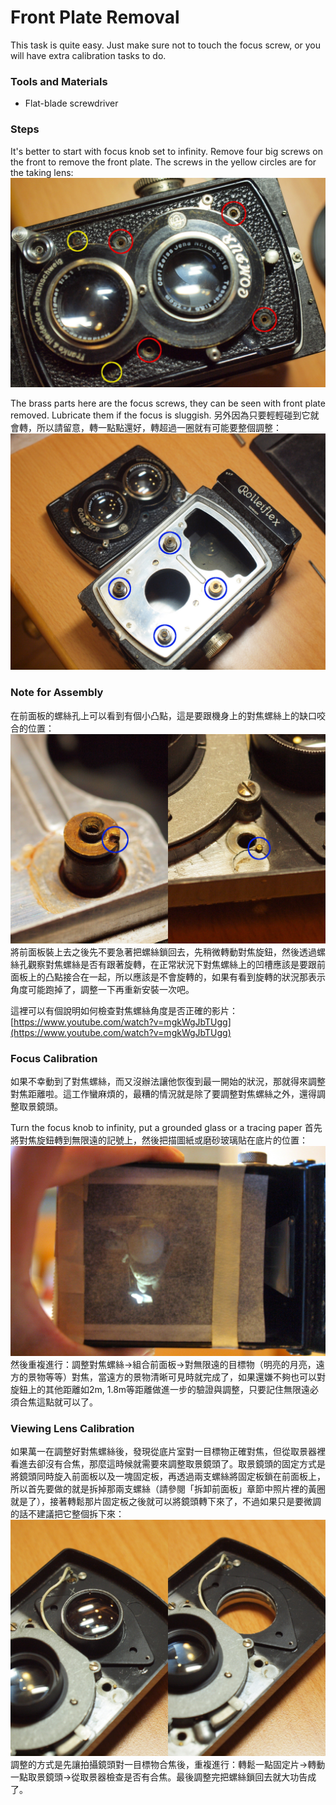 # Front Plate Removal
This task is quite easy. Just make sure not to touch the focus screw, or you will have extra calibration tasks to do.

### Tools and Materials
* Flat-blade screwdriver

### Steps
It's better to start with focus knob set to infinity. Remove four big screws on the front to remove the front plate. The screws in the yellow circles are for the taking lens:
![screws on the front plate](../images/P1100542.JPG)

The brass parts here are the focus screws, they can be seen with front plate removed. Lubricate them if the focus is sluggish. 另外因為只要輕輕碰到它就會轉，所以請留意，轉一點點還好，轉超過一圈就有可能要整個調整：
![focus screws](../images/P1100528.JPG)

### Note for Assembly
在前面板的螺絲孔上可以看到有個小凸點，這是要跟機身上的對焦螺絲上的缺口咬合的位置：
![對焦螺絲](../images/FocusCoupler.JPG)
將前面板裝上去之後先不要急著把螺絲鎖回去，先稍微轉動對焦旋鈕，然後透過螺絲孔觀察對焦螺絲是否有跟著旋轉，在正常狀況下對焦螺絲上的凹槽應該是要跟前面板上的凸點接合在一起，所以應該是不會旋轉的，如果有看到旋轉的狀況那表示角度可能跑掉了，調整一下再重新安裝一次吧。

這裡可以有個說明如何檢查對焦螺絲角度是否正確的影片：[https://www.youtube.com/watch?v=mgkWgJbTUgg](https://www.youtube.com/watch?v=mgkWgJbTUgg)

### Focus Calibration
如果不幸動到了對焦螺絲，而又沒辦法讓他恢復到最一開始的狀況，那就得來調整對焦距離啦。這工作蠻麻煩的，最糟的情況就是除了要調整對焦螺絲之外，還得調整取景鏡頭。

Turn the focus knob to infinity, put a grounded glass or a tracing paper 首先將對焦旋鈕轉到無限遠的記號上，然後把描圖紙或磨砂玻璃貼在底片的位置：
![focus calibration](../images/P1100539.JPG)
然後重複進行：調整對焦螺絲->組合前面板->對無限遠的目標物（明亮的月亮，遠方的景物等等）對焦，當遠方的景物清晰可見時就完成了，如果還嫌不夠也可以對旋鈕上的其他距離如2m, 1.8m等距離做進一步的驗證與調整，只要記住無限遠必須合焦這點就可以了。

### Viewing Lens Calibration
如果萬一在調整好對焦螺絲後，發現從底片室對一目標物正確對焦，但從取景器裡看進去卻沒有合焦，那麼這時候就需要來調整取景鏡頭了。取景鏡頭的固定方式是將鏡頭同時旋入前面板以及一塊固定板，再透過兩支螺絲將固定板鎖在前面板上，所以首先要做的就是拆掉那兩支螺絲（請參閱「拆卸前面板」章節中照片裡的黃圈就是了），接著轉鬆那片固定板之後就可以將鏡頭轉下來了，不過如果只是要微調的話不建議把它整個拆下來：
![remove taking lens](../images/RemoveViewLens.JPG)
調整的方式是先讓拍攝鏡頭對一目標物合焦後，重複進行：轉鬆一點固定片->轉動一點取景鏡頭->從取景器檢查是否有合焦。最後調整完把螺絲鎖回去就大功告成了。